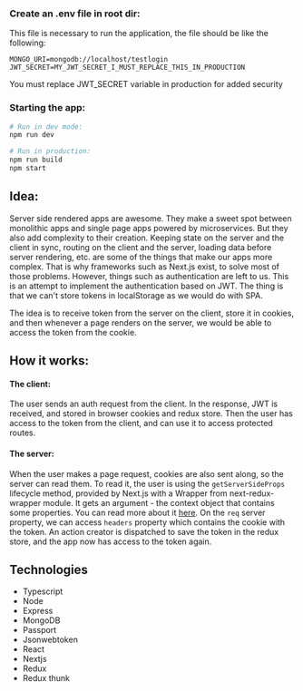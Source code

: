 ### Create an .env file in root dir:

This file is necessary to run the application, the file should be like the following:

```.env
MONGO_URI=mongodb://localhost/testlogin
JWT_SECRET=MY_JWT_SECRET_I_MUST_REPLACE_THIS_IN_PRODUCTION
```

You must replace JWT_SECRET variable in production for added security

### Starting the app:

```bash
# Run in dev mode:
npm run dev

# Run in production:
npm run build
npm start
```

## Idea:

Server side rendered apps are awesome. They make a sweet spot between monolithic apps and single page apps powered by microservices. But they also add complexity to their creation. Keeping state on the server and the client in sync, routing on the client and the server, loading data before server rendering, etc. are some of the things that make our apps more complex. That is why frameworks such as Next.js exist, to solve most of those problems. However, things such as authentication are left to us. This is an attempt to implement the authentication based on JWT. The thing is that we can't store tokens in localStorage as we would do with SPA.

The idea is to receive token from the server on the client, store it in cookies, and then whenever a page renders on the server, we would be able to access the token from the cookie.

## How it works:

#### The client:

The user sends an auth request from the client. In the response, JWT is received, and stored in browser cookies and redux store. Then the user has access to the token from the client, and can use it to access protected routes.

#### The server:

When the user makes a page request, cookies are also sent along, so the server can read them. To read it, the user is using the `getServerSideProps` lifecycle method, provided by Next.js with a Wrapper from next-redux-wrapper module. It gets an argument - the context object that contains some properties. You can read more about it [here](https://nextjs.org/docs/basic-features/data-fetching#getserversideprops-server-side-rendering). On the `req` server property, we can access `headers` property which contains the cookie with the token. An action creator is dispatched to save the token in the redux store, and the app now has access to the token again.

## Technologies

- Typescript
- Node
- Express
- MongoDB
- Passport
- Jsonwebtoken
- React
- Nextjs
- Redux
- Redux thunk
